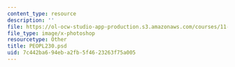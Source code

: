 ```yaml
---
content_type: resource
description: ''
file: https://ol-ocw-studio-app-production.s3.amazonaws.com/courses/11-123-big-plans-and-mega-urban-landscapes-spring-2014/7c442ba694eba2fb5f4623263f75a005_PEOPL230.psd
file_type: image/x-photoshop
resourcetype: Other
title: PEOPL230.psd
uid: 7c442ba6-94eb-a2fb-5f46-23263f75a005
---
```


